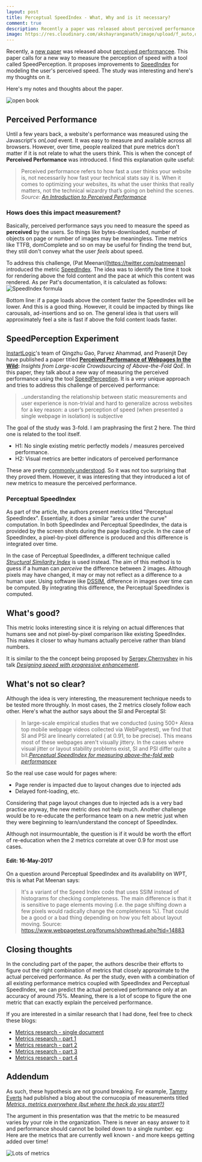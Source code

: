 ```yaml
---
layout: post
title: Perceptual SpeedIndex - What, Why and is it necessary?
comment: true
description: Recently a paper was released about perceived performance around a new metric called SpeedPerception. Although interesting, it does not appear to be practical like SpeedIndex, TTFB or other metrics.
image: https://res.cloudinary.com/akshayranganath/image/upload/f_auto,q_auto/blog/book_open.jpg
---
```

Recently, a [new paper](https://arxiv.org/abs/1704.01220) was released about [perceived performancee](https://www.smashingmagazine.com/2015/09/why-performance-matters-the-perception-of-time/). This paper calls for a new way to measure the perception of speed with a tool called SpeedPerception. It proposes improvements to [SpeedIndex](https://sites.google.com/a/webpagetest.org/docs/using-webpagetest/metrics/speed-index) for modeling the user's perceived speed. The study was interesting and here's my thoughts on it.

Here's my notes and thoughts about the paper.

![open book](https://res.cloudinary.com/akshayranganath/image/upload/f_auto,q_auto/blog/book_open.jpg)

## Perceived Performance

Until a few years back, a website's performance was measured using the Javascript's _onLoad_ event. It was easy to measure and available across all browsers. However, over time, people realized that pure metrics don't matter if it is not relate to what the users think. This is when the concept of **Perceived Performance** was introduced. I find this explanation quite useful:


>Perceived performance refers to how fast a user thinks your website is, not necessarily how fast your technical stats say it is. When it comes to optimizing your websites, its what the user thinks that really matters, not the technical wizardry that’s going on behind the scenes. <br />
_Source: [An Introduction to Perceived Performance](http://blog.teamtreehouse.com/perceived-performance)_

### Hows does this impact measurement?

Basically, perceived performance says you need to measure the speed as __perceived__ by the users. So things like bytes-downloaded, number of objects on page or number of images may be meaningless. Time metrics like TTFB, domComplete and so on may be useful for finding the trend but, they still don't convey what the user *feels* about speed.

To address this challenge, (Pat Meenan)[https://twitter.com/patmeenan] introduced the metric [SpeedIndex](https://sites.google.com/a/webpagetest.org/docs/using-webpagetest/metrics/speed-index). The idea was to identify the time it took for rendering above the fold content and the pace at which this content was rendered. As per Pat's documentation, it is calculated as follows:
![SpeedIndex formula](https://sites.google.com/a/webpagetest.org/docs/_/rsrc/1472780188199/using-webpagetest/metrics/speed-index/speedindexformula.png)

Bottom line: if a page loads above the content faster the SpeedIndex will be lower. And this is a good thing. However, it could be impacted by things like carousals, ad-insertions and so on. The general idea is that users will approximately feel a site is fast if above the fold content loads faster.

## SpeedPerception Experiment
[InstartLogic](https://www.instartlogic.com/)'s team of Qingzhu Gao, Parvez Ahammad, and Prasenjit Dey have published a paper titled __[Perceived Performance of Webpages In the Wild](https://arxiv.org/abs/1704.01220):__ *Insights from Large-scale Crowdsourcing of Above-the-Fold QoE*. In this paper, they talk about a new way of measuring the perceived performance using the tool [SpeedPerception](http://speedperception.meteorapp.com/). It is a very unique approach and tries to address this challenge of perceived performance:

>..understanding the relationship between static measurements and user experience is non-trivial and hard to generalize across websites for a key reason: a user’s perception of speed (when presented a single webpage in isolation) is subjective


The goal of the study was 3-fold. I am praphrasing the first 2 here. The third one is related to the tool itself.

* H1: No single existing metric perfectly models / measures perceived performance.
* H2: Visual metrics are better indicators of perceived performance

These are pretty [commonly understood](#addendum). So it was not too surprising that they proved them. However, it was interesting that they introduced a lot of new metrics to measure the perceived performance.

### Perceptual SpeedIndex
As part of the article, the authors present metrics titled "Perceptual SpeedIndex". Essentially, it does a similar "area under the curve" computation. In both SpeedIndex and Perceptual SpeedIndex, the data is provided by the screen shots during the page loading cycle. In the case of SpeedIndex, a pixel-by-pixel difference is produced and this difference is integrated over time.

In the case of Perceptual SpeedIndex, a different technique called *[Structural Similarity Index](https://ece.uwaterloo.ca/~z70wang/research/ssim/)* is used instead. The aim of this method is to guess if a human can _perceive_ the difference between 2 images. Although pixels may have changed, it may or may not reflect as a difference to a human user. Using software like [DSSIM](https://github.com/pornel/dssim), difference in images over time can be computed. By integrating this difference, the Perceptual SpeedIndex is computed.

## What's good?
This metric looks interesting since it is relying on actual differences that humans see and not pixel-by-pixel comparison like existing SpeedIndex. This makes it closer to whay humans actually perceive rather than bland numbers.

It is similar to the the concept being proposed by [Sergey Chernyshev](https://twitter.com/sergeyche) in his talk *[Designing speed with progressive enhancementt](https://www.slideshare.net/SergeyChernyshev/designing-speed-with-progressive-enhancement-ny-web-performance-meetup-68078415)*.

## What's not so clear?
Although the idea is very interesting, the measurement technique needs to be tested more throughly. In most cases, the 2 metrics closely follow each other. Here's what the author says about the SI and Perceptal SI:

>In large-scale empirical studies that we conducted (using 500+ Alexa top mobile webpage videos collected via WebPagetest), we find that SI and PSI are linearly correlated ( at 0.91, to be precise). This means most of these webpages aren't visually jittery. In the cases where visual jitter or layout stability problems exist, SI and PSI differ quite a bit._[Perceptual SpeedIndex for measuring above-the-fold web performancee](https://www.instartlogic.com/blog/perceptual-speed-index-psi-measuring-above-fold-visual-performance-web-pages)_


So the real use case would for pages where:

* Page render is impacted due to layout changes due to injected ads
* Delayed font-loading, etc.

Considering that page layout changes due to injected ads is a very bad practice anyway, the new metric does not help much. Another challenge would be to re-educate the performance team on a new metric just when they were beginning to learn/understand the concept of SpeedIndex.

Although not insurmountable, the question is if it would be worth the effort of re-education when the 2 metrics correlate at over 0.9 for most use cases.

#### Edit: 16-May-2017
On a question around Perceptual SpeedIndex and its availability on WPT, this is what Pat Meenan says:

>It's a variant of the Speed Index code that uses SSIM instead of histograms for checking completeness. 
The main difference is that it is sensitive to page elements moving (i.e. the page shifting down a few pixels would radically change the completeness %). That could be a good or a bad thing depending on how you felt about layout moving.
Source: https://www.webpagetest.org/forums/showthread.php?tid=14883

## Closing thoughts
In the concluding part of the paper, the authors describe their efforts to figure out the right combination of metrics that closely approximate to the actual perceived performance. As per the study, even with a combination of all existing performance metrics coupled with SpeedIndex and Perceptual SpeedIndex, we can predict the actual perceived performance only at an accuracy of around 75%. Meaning, there is a lot of scope to figure the one metric that can exactly explain the perceived performance.

If you are interested in a similar research that I had done, feel free to check these blogs:

* [Metrics research - single document](https://community.akamai.com/docs/DOC-2021)
* [Metrics research - part 1](https://community.akamai.com/community/web-performance/blog/2015/05/11/what-web-performance-performance-metrics-do-i-track-part-1)
* [Metrics research - part 2](https://community.akamai.com/community/web-performance/blog/2015/05/11/what-web-performance-performance-metrics-do-i-track-part-2)
* [Metrics research - part 3](https://community.akamai.com/community/web-performance/blog/2015/05/11/what-web-performance-performance-metrics-do-i-track-part-3)
* [Metrics research - part 4](https://community.akamai.com/community/web-performance/blog/2015/05/11/what-web-performance-performance-metrics-do-i-track-part-4)


## Addendum
As such, these hypothesis are not ground breaking. For example, [Tammy Everts](https://www.soasta.com/blog/author/teverts/) had published a blog about the cornucopia of measurements titled *[Metrics, metrics everywhere (but where the heck do you start?)](https://www.soasta.com/blog/metrics-metrics-everywhere-but-where-the-heck-do-you-start/)*

The argument in this presentation was that the metric to be measured varies by your role in the organization. There is never an easy answer to it and performance should cannot be boiled down to a single number. eg: Here are the metrics that are currently well known - and more keeps getting added over time!

![Lots of metrics](https://www.soasta.com/wp-content/uploads/2015/05/metrics-grid2.png)